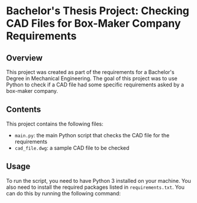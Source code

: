 # Bachelor's Thesis Project: Checking CAD Files for Box-Maker Company Requirements

## Overview
This project was created as part of the requirements for a Bachelor's Degree in Mechanical Engineering. The goal of this project was to use Python to check if a CAD file had some specific requirements asked by a box-maker company.

## Contents
This project contains the following files:
- `main.py`: the main Python script that checks the CAD file for the requirements
- `cad_file.dwg`: a sample CAD file to be checked

## Usage
To run the script, you need to have Python 3 installed on your machine. You also need to install the required packages listed in `requirements.txt`. You can do this by running the following command:

